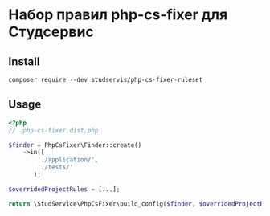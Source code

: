 # Набор правил php-cs-fixer для Студсервис

## Install

```shell
composer require --dev studservis/php-cs-fixer-ruleset
```

## Usage

```php
<?php
// .php-cs-fixer.dist.php

$finder = PhpCsFixer\Finder::create()
    ->in([
        './application/',
        './tests/'
       );

$overridedProjectRules = [...];

return \StudService\PhpCsFixer\build_config($finder, $overridedProjectRules);
```
